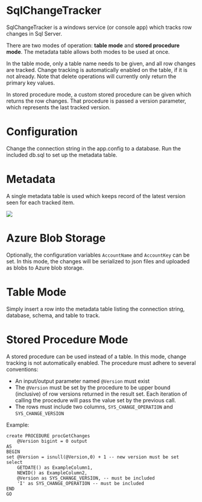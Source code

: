 SqlChangeTracker
=========

SqlChangeTracker is a windows service (or console app) which tracks row changes in Sql Server.  

There are two modes of operation: **table mode** and **stored procedure mode**.  The metadata table allows both modes to be used at once.  

In the table mode, only a table name needs to be given, and all row changes are tracked.  Change tracking is automatically enabled on the table, if it is not already.  Note that delete operations will currently only return the primary key values.  

In stored procedure mode, a custom stored procedure can be given which returns the row changes.  That procedure is passed a version parameter, which represents the last tracked version.

# Configuration

Change the connection string in the app.config to a database.  Run the included db.sql to set up the metadata table.

# Metadata

A single metadata table is used which keeps record of the latest version seen for each tracked item.

![](http://i.gyazo.com/8c5ca7b687cf1b364ddfdab793732a0a.png)

# Azure Blob Storage

Optionally, the configuration variables `AccountName` and `AccountKey` can be set.  In this mode, the changes will be serialized to json files and uploaded as blobs to Azure blob storage.

# Table Mode

Simply insert a row into the metadata table listing the connection string, database, schema, and table to track.

# Stored Procedure Mode

A stored procedure can be used instead of a table.  In this mode, change tracking is not automatically enabled.  The procedure must adhere to several conventions:

* An input/output parameter named `@Version` must exist
* The `@Version` must be set by the procedure to be upper bound (inclusive) of row versions returned in the result set.  Each iteration of calling the procedure will pass the value set by the previous call.
* The rows must include two columns, `SYS_CHANGE_OPERATION` and `SYS_CHANGE_VERSION` 

Example:

	create PROCEDURE procGetChanges
		@Version bigint = 0 output 
	AS
	BEGIN
	set @Version = isnull(@Version,0) + 1 -- new version must be set
	select 
		GETDATE() as ExampleColumn1,
		NEWID() as ExampleColumn2,
		@Version as SYS_CHANGE_VERSION, -- must be included
		'I' as SYS_CHANGE_OPERATION -- must be included
	END
	GO
